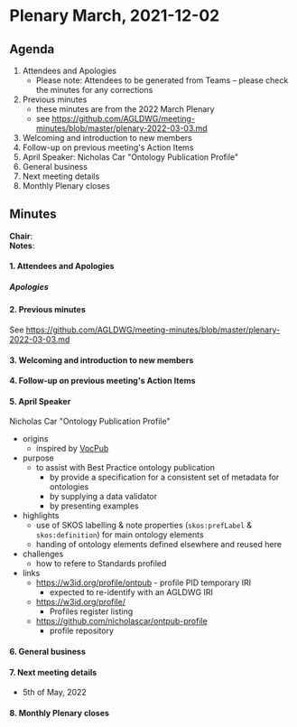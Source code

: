 # Plenary March, 2021-12-02

## Agenda

1. Attendees and Apologies
    * Please note: Attendees to be generated from Teams – please check the minutes for any corrections
2. Previous minutes
    * these minutes are from the 2022 March Plenary
    * see https://github.com/AGLDWG/meeting-minutes/blob/master/plenary-2022-03-03.md
3. Welcoming and introduction to new members
4. Follow-up on previous meeting's Action Items
5. April Speaker: Nicholas Car "Ontology Publication Profile"
7. General business 
8. Next meeting details
9. Monthly Plenary closes

## Minutes

**Chair**:  
**Notes**: 

#### 1. Attendees and Apologies
 
##### Apologies

#### 2. Previous minutes

See https://github.com/AGLDWG/meeting-minutes/blob/master/plenary-2022-03-03.md

#### 3. Welcoming and introduction to new members 

#### 4. Follow-up on previous meeting's Action Items

#### 5. April Speaker

Nicholas Car "Ontology Publication Profile"

* origins
    * inspired by [VocPub](https://w3id.org/profile/vocpub)
* purpose
    * to assist with Best Practice ontology publication
        * by provide a specification for a consistent set of metadata for ontologies
        * by supplying a data validator
        * by presenting examples
* highlights
    * use of SKOS labelling & note properties (`skos:prefLabel` & `skos:definition`) for main ontology elements
    * handing of ontology elements defined elsewhere and reused here
* challenges
    * how to refere to Standards profiled
* links
    * https://w3id.org/profile/ontpub - profile PID temporary IRI
        * expected to re-identify with an AGLDWG IRI
    * https://w3id.org/profile/
        * Profiles register listing
    * https://github.com/nicholascar/ontpub-profile
        * profile repository

#### 6. General business 

#### 7. Next meeting details

* 5th of May, 2022

#### 8. Monthly Plenary closes
